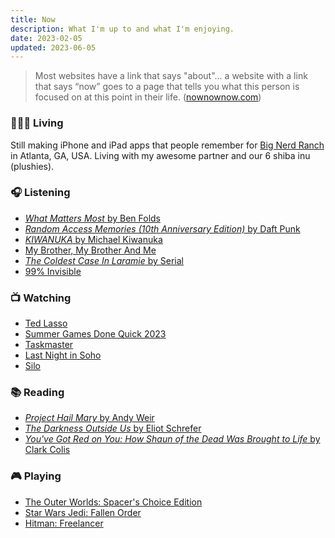```yaml
---
title: Now
description: What I'm up to and what I'm enjoying.
date: 2023-02-05
updated: 2023-06-05
---
```


> Most websites have a link that says "about"... a website with a link that says “now” goes to a page that tells you what this person is focused on at this point in their life. ([nownownow.com](https://nownownow.com/about))

### 👨🏻‍💻 Living

Still making iPhone and iPad apps that people remember for [Big Nerd Ranch](https://www.bignerdranch.com) in Atlanta, GA, USA. Living with my awesome partner and our 6 shiba inu (plushies).

### 🎧 Listening

- [_What Matters Most_ by Ben Folds](https://music.apple.com/us/album/what-matters-most/1668213049)
- [_Random Access Memories (10th Anniversary Edition)_ by Daft Punk](https://music.apple.com/us/album/random-access-memories-10th-anniversary-edition/1673536063)
- [_KIWANUKA_ by Michael Kiwanuka](https://music.apple.com/us/album/kiwanuka/1474357932)
- [My Brother, My Brother And Me](https://podcasts.apple.com/us/podcast/my-brother-my-brother-and-me/id367330921)
- [_The Coldest Case In Laramie_ by Serial](https://podcasts.apple.com/us/podcast/serial/id917918570)
- [99% Invisible](https://podcasts.apple.com/us/podcast/99-invisible/id394775318)

### 📺 Watching

- [Ted Lasso](https://tv.apple.com/us/show/ted-lasso/umc.cmc.vtoh0mn0xn7t3c643xqonfzy)
- [Summer Games Done Quick 2023](http://twitch.tv/gamesdonequick)
- [Taskmaster](https://www.youtube.com/@Taskmaster)
- [Last Night in Soho](https://tv.apple.com/us/movie/last-night-in-soho/umc.cmc.4rbun3ykj26t4lfh3kmemvx18)
- [Silo](https://tv.apple.com/us/show/silo/umc.cmc.3yksgc857px0k0rqe5zd4jice)

### 📚 Reading

- [_Project Hail Mary_ by Andy Weir](https://books.apple.com/us/book/project-hail-mary/id1526997052)
- [_The Darkness Outside Us_ by Eliot Schrefer](https://books.apple.com/us/book/the-darkness-outside-us/id1529862268)
- [_You've Got Red on You: How Shaun of the Dead Was Brought to Life_ by Clark Colis](https://books.apple.com/us/book/youve-got-red-on-you/id1575359450)

### 🎮 Playing

- [The Outer Worlds: Spacer's Choice Edition](https://store.playstation.com/en-us/concept/10004825)
- [Star Wars Jedi: Fallen Order](https://store.playstation.com/en-us/concept/232345)
- [Hitman: Freelancer](https://store.playstation.com/en-us/concept/10000248)
